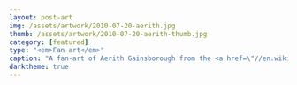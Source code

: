 ```yaml
---
layout: post-art
img: /assets/artwork/2010-07-20-aerith.jpg
thumb: /assets/artwork/2010-07-20-aerith-thumb.jpg
category: [featured]
type: "<em>Fan art</em>"
caption: "A fan-art of Aerith Gainsborough from the <a href=\"//en.wikipedia.org/wiki/Final_Fantasy_VII\">Final Fantasy VII</a> series. Character (c) by SQUARE ENIX / SQUARESOFT"
darktheme: true
---
```

